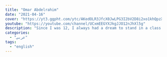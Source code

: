 ```yaml
---
title: "Omar Abdelrahim"
date: "2021-04-16"
cover: "https://yt3.ggpht.com/ytc/AKedOLR3JfcX0JwLPG3I2bV2D8i2xo1khQpzXFwFX4pM=s176-c-k-c0x00ffffff-no-rj"
youtube: "https://youtube.com/channel/UCxmEEGYXJkgJJO12nJhXl5g"
description: "Since I was 12, I always had a dream to stand in a class and teach people something that could change their future. English now is number ONE skill that's needed for any purpose in life, especially for WORK. I helped people improve their future, I'm helping people change to the better and I'll keep helping people until my clock stops.For commercial contact, please contact this email address: omar.alaa@live.com"
categories:
  - "عربي"
tags:
  - "english"
---
```



